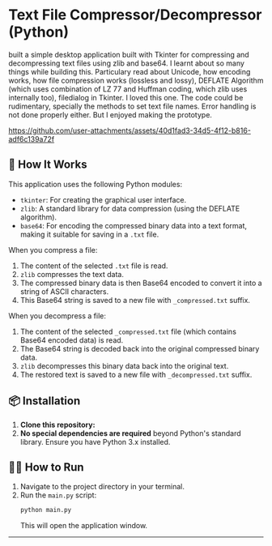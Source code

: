 # Text File Compressor/Decompressor (Python)
built a simple desktop application built with Tkinter for compressing and decompressing text files using zlib and base64. I learnt about so many things while building this. Particulary read about Unicode, how encoding works, how file compression works (lossless and lossy), DEFLATE Algorithm (which uses combination of LZ 77 and Huffman coding, which zlib uses internally too), filedialog in Tkinter. I loved this one. The code could be rudimentary, specially the methods to set text file names. Error handling is not done properly either. But I enjoyed making the prototype.



https://github.com/user-attachments/assets/40d1fad3-34d5-4f12-b816-adf6c139a72f



## 🚀 How It Works

This application uses the following Python modules:
* `tkinter`: For creating the graphical user interface.
* `zlib`: A standard library for data compression (using the DEFLATE algorithm).
* `base64`: For encoding the compressed binary data into a text format, making it suitable for saving in a `.txt` file.

When you compress a file:
1.  The content of the selected `.txt` file is read.
2.  `zlib` compresses the text data.
3.  The compressed binary data is then Base64 encoded to convert it into a string of ASCII characters.
4.  This Base64 string is saved to a new file with `_compressed.txt` suffix.

When you decompress a file:
1.  The content of the selected `_compressed.txt` file (which contains Base64 encoded data) is read.
2.  The Base64 string is decoded back into the original compressed binary data.
3.  `zlib` decompresses this binary data back into the original text.
4.  The restored text is saved to a new file with `_decompressed.txt` suffix.

## 📦 Installation

1.  **Clone this repository:**
2.  **No special dependencies are required** beyond Python's standard library. Ensure you have Python 3.x installed.

## 🏃‍♀️ How to Run

1.  Navigate to the project directory in your terminal.
2.  Run the `main.py` script:
    ```bash
    python main.py
    ```
    This will open the application window.





---
